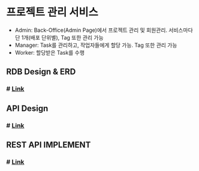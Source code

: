 # 프로젝트 관리 서비스
* Admin: Back-Office(Admin Page)에서 프로젝트 관리 및 회원관리. 서비스마다 단 1개(배포 단위별), Tag 또한 관리 가능
* Manager: Task를 관리하고, 작업자들에게 할당 가능. Tag 또한 관리 가능
* Worker: 할당받은 Task를 수행

## RDB Design & ERD
### # [Link](./backend/adr/RDB%20Relationship.md)

## API Design
### # [Link](./backend/adr/API%20Design.md)

## REST API IMPLEMENT
### # [Link](./backend/adr/REST%20API.md)